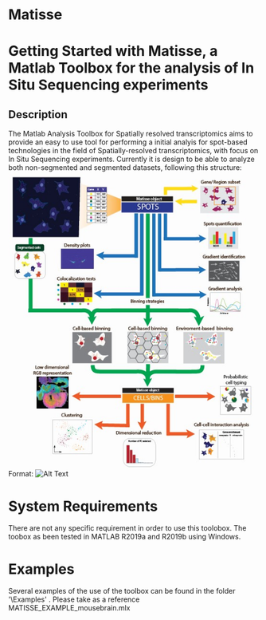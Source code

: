# Matisse

# Getting Started with Matisse, a Matlab Toolbox for the analysis of In Situ Sequencing experiments

## Description
The Matlab Analysis Toolbox for Spatially resolved transcriptomics aims to provide an easy to use tool for performing a initial analyis for spot-based technologies in the field of Spatially-resolved transcriptomics, with focus on In Situ Sequencing experiments. Currently it is design to be able to analyze both non-segmented and segmented datasets, following this structure:
![GitHub Logo](/images/workflow.jpg)
Format: ![Alt Text](url)

# System Requirements
There are not any specific requirement in order to use this toolobox. The toobox as been tested in MATLAB R2019a and R2019b using Windows. 

# Examples
Several examples of the use of the toolbox can be found in the folder '\Examples' . Please take as a reference MATISSE_EXAMPLE_mousebrain.mlx
